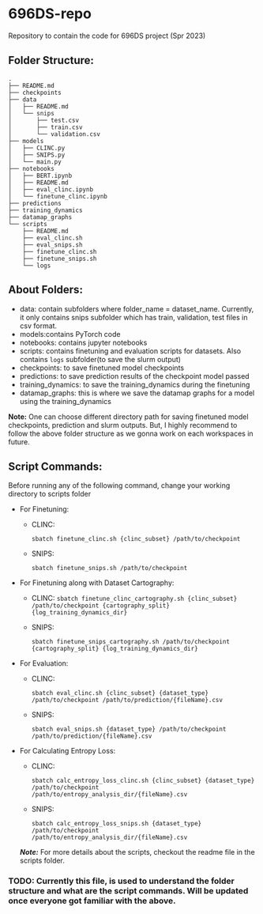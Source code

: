 # 696DS-repo
Repository to contain the code for 696DS project (Spr 2023)

## Folder Structure:
```text
.
├── README.md
├── checkpoints
├── data
│   ├── README.md
│   └── snips
│       ├── test.csv
│       ├── train.csv
│       └── validation.csv
├── models
│   ├── CLINC.py
│   ├── SNIPS.py
│   └── main.py
├── notebooks
│   ├── BERT.ipynb
│   ├── README.md
│   ├── eval_clinc.ipynb
│   └── finetune_clinc.ipynb
├── predictions
├── training_dynamics
├── datamap_graphs
└── scripts
    ├── README.md
    ├── eval_clinc.sh
    ├── eval_snips.sh
    ├── finetune_clinc.sh
    ├── finetune_snips.sh
    └── logs
```

## About Folders:
  - data:  contain subfolders where folder_name = dataset_name. Currently, it only contains snips subfolder which has train, validation, test files in csv format.
  - models:contains PyTorch code 
  - notebooks: contains jupyter notebooks 
  - scripts: contains finetuning and evaluation scripts for datasets. Also contains `logs` subfolder(to save the slurm output)
  - checkpoints: to save finetuned model checkpoints
  - predictions: to save prediction results of the checkpoint model passed
  - training_dynamics: to save the training_dynamics during the finetuning
  - datamap_graphs: this is where we save the datamap graphs for a model using the training_dynamics

**Note:** One can choose different directory path for saving finetuned model checkpoints, prediction and slurm outputs. But, I highly recommend to follow the above folder structure as we gonna work on each workspaces in future.

## Script Commands:
  Before running any of the following command, change your working directory to scripts folder
  - For Finetuning:

    - CLINC:

      ```sbatch finetune_clinc.sh {clinc_subset} /path/to/checkpoint```

    - SNIPS:

      ```sbatch finetune_snips.sh /path/to/checkpoint```

  - For Finetuning along with Dataset Cartography:

    - CLINC:
        ```sbatch finetune_clinc_cartography.sh {clinc_subset} /path/to/checkpoint {cartography_split} {log_training_dynamics_dir}```

    - SNIPS:

      ```sbatch finetune_snips_cartography.sh /path/to/checkpoint {cartography_split} {log_training_dynamics_dir}```


  - For Evaluation:
    
    - CLINC:

      ```sbatch eval_clinc.sh {clinc_subset} {dataset_type} /path/to/checkpoint /path/to/prediction/{fileName}.csv```

    - SNIPS:

      ```sbatch eval_snips.sh {dataset_type} /path/to/checkpoint /path/to/prediction/{fileName}.csv```

  - For Calculating Entropy Loss:
    
    - CLINC:

      ```sbatch calc_entropy_loss_clinc.sh {clinc_subset} {dataset_type} /path/to/checkpoint /path/to/entropy_analysis_dir/{fileName}.csv```

    - SNIPS:

      ```sbatch calc_entropy_loss_snips.sh {dataset_type} /path/to/checkpoint /path/to/entropy_analysis_dir/{fileName}.csv```


    ***Note:*** For more details about the scripts, checkout the readme file in the scripts folder.


### TODO: Currently this file, is used to understand the folder structure and what are the script commands. Will be updated once everyone got familiar with the above.